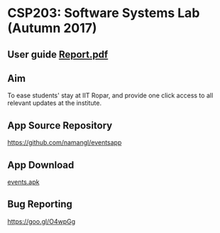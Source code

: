 # CSP203: Software Systems Lab (Autumn 2017)

## User guide <a href="6. Project Report (25 April 2017)/Report.pdf">Report.pdf</a>

Aim
---
To ease students' stay at IIT Ropar, and provide one click access to all relevant updates at the institute.

App Source Repository
--------------
https://github.com/namangl/eventsapp

App Download
------------
<a href="events.apk">events.apk</a>


Bug Reporting
-------------
https://goo.gl/O4wpGg


